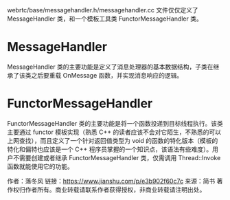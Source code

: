 
webrtc/base/messagehandler.h/messagehandler.cc 文件仅仅定义了 MessageHandler 类，和一个模板工具类 FunctorMessageHandler 类。

# MessageHandler
MessageHandler 类的主要功能是定义了消息处理器的基本数据结构，子类在继承了该类之后要重载 OnMessage 函数，并实现消息响应的逻辑。

# FunctorMessageHandler
FunctorMessageHandler 类的主要功能是将一个函数投递到目标线程执行。该类主要通过 functor 模板实现（熟悉 C++ 的读者应该不会对它陌生，不熟悉的可以上网查找），而且定义了一个针对返回值类型为 void 的函数的特化版本（模板的特化和偏特也应该是一个 C++ 程序员掌握的一个知识点，该语法有些难度）。用户不需要创建或者继承 FunctorMessageHandler 类，仅需调用 Thread::Invoke 函数就能使用它的功能。

作者：落冬风
链接：https://www.jianshu.com/p/e3b902f60c7c
来源：简书
著作权归作者所有。商业转载请联系作者获得授权，非商业转载请注明出处。